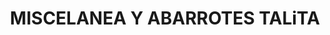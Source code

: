 ---
title: "MISCELANEA Y ABARROTES TALiTA"
url: /mexicali/miscelanea-y-abarrotes-talita/
shop: Lebensmittel
---